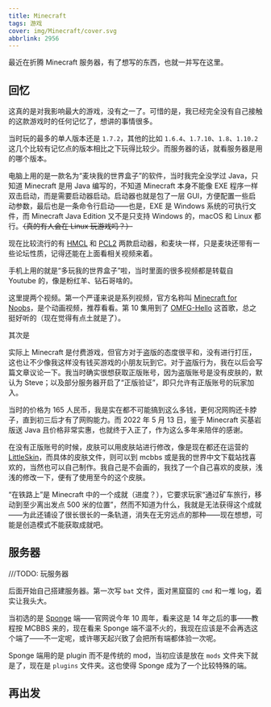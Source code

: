 ```yaml
---
title: Minecraft
tags: 游戏
cover: img/Minecraft/cover.svg
abbrlink: 2956
---
```


最近在折腾 Minecraft 服务器，有了想写的东西，也就一并写在这里。

## 回忆

这真的是对我影响最大的游戏，没有之一了。可惜的是，我已经完全没有自己接触的这款游戏时的任何记忆了，想讲的事情很多。

当时玩的最多的单人版本还是 `1.7.2`，其他的比如 `1.6.4`、`1.7.10`、`1.8`、`1.10.2` 这几个比较有记忆点的版本相比之下玩得比较少。而服务器的话，就看服务器是用的哪个版本。

电脑上用的是一款名为“麦块我的世界盒子”的软件，当时我完全没学过 Java，只知道 Minecraft 是用 Java 编写的，不知道 Minecraft 本身不能像 EXE 程序一样双击启动，而是需要启动器启动。启动器也就是包了一层 GUI，方便配置一些启动参数，最后也是一条命令行启动——也是，EXE 是 Windows 系统的可执行文件，而 Minecraft Java Edition 又不是只支持 Windows 的，macOS 和 Linux 都行。~~（真的有人会在 Linux 玩游戏吗？）~~

现在比较流行的有 [HMCL](https://github.com/HMCL-dev/HMCL) 和 [PCL2](https://github.com/Hex-Dragon/PCL2) 两款启动器，和麦块一样，只是麦块还带有一些论坛性质，记得还能在上面看相关视频来着。

手机上用的就是“多玩我的世界盒子”啦，当时里面的很多视频都是转载自 Youtube 的，像是粉红羊、钻石哥啥的。

这里提两个视频。第一个严谨来说是系列视频，官方名称叫 [Minecraft for Noobs](https://youtube.com/playlist?list=PLjxIP-vsTvu3Xg6zWYVNB_urX6dXoI3nY)，是个动画视频，推荐看看。第 10 集用到了 [OMFG-Hello](https://www.youtube.com/watch?v=ih2xubMaZWI) 这首歌，总之挺好听的（现在觉得有点土就是了）。

其次是

实际上 Minecraft 是付费游戏，但官方对于盗版的态度很平和，没有进行打压，这也让不少像我这样没有钱买游戏的小朋友玩到它。对于盗版行为，我在以后会写篇文章议论一下。我当时确实很想获取正版账号，因为盗版账号是没有皮肤的，默认为 Steve；以及部分服务器开启了“正版验证”，即只允许有正版账号的玩家加入。

当时的价格为 165 人民币，我是实在都不可能搞到这么多钱，更何况网购还卡脖子，直到初三后才有了网购能力。而 2022 年 5 月 13 日，鉴于 Minecraft 买基岩版送 Java 且价格非常实惠，也就终于入正了，作为这么多年来陪伴的感谢。

在没有正版账号的时候，皮肤可以用皮肤站进行修改，像是现在都还在运营的 [LittleSkin](https://littleskin.cn/)，而具体的皮肤文件，则可以到 mcbbs 或是我的世界中文下载站找喜欢的，当然也可以自己制作。我自己是不会画的，我找了一个自己喜欢的皮肤，浅浅的修改一下，便有了使用至今的这个皮肤。

“在铁路上”是 Minecraft 中的一个成就（进度？），它要求玩家“通过矿车旅行，移动到至少离出发点 500 米的位置”，然而不知道为什么，我就是无法获得这个成就——为此还铺设了很长很长的一条轨道，消失在无穷远点的那种——现在想想，可能是创造模式不能获取成就吧。

## 服务器

///TODO: 玩服务器

后面开始自己搭建服务器。第一次写 `bat` 文件，面对黑窟窟的 `cmd` 和一堆 log，着实让我头大。

当初选的是 [Sponge](https://spongepowered.org/) 端——官网说今年 10 周年，看来这是 14 年之后的事——教程按 MCBBS 来的，现在看来 Sponge 端不温不火的，我现在应该是不会再选这个端了——不一定呢，或许哪天起兴致了会把所有端都体验一次呢。

Sponge 端用的是 plugin 而不是传统的 mod，当初应该是放在 `mods` 文件夹下就是了，现在是 `plugins` 文件夹。这也使得 Sponge 成为了一个比较特殊的端。

## 再出发

